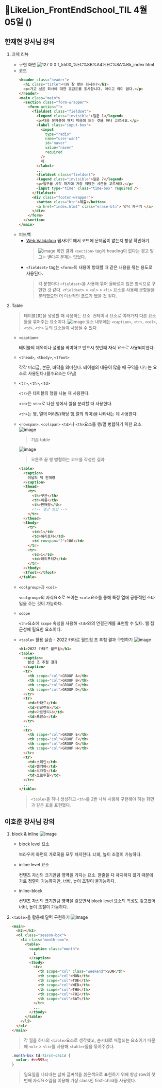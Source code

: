 # 🔖LikeLion_FrontEndSchool_TIL 4월 05일 ()

## 한재현 강사님 강의

1.  과제 리뷰
    - 구현 화면
      ![127 0 0 1_5500_%EC%8B%A4%EC%8A%B5_index html](https://user-images.githubusercontent.com/68142773/161545863-0a093390-ad82-4f1f-931f-04de7124079d.png)
    - 코드
      ```html
      <header class="header">
        <h1 class="title">나와 잘 맞는 회사는?</h1>
        <p>가고 싶은 회사에 대한 호감도를 조사합니다. 아이고 의미 없다.</p>
      </header>
      <main class="main">
        <section class="form-wrapper">
          <form action="">
            <fieldset class="fieldset">
              <legend class="invisible">질문 1</legend>
              <p>다음 문자중에 왠지 마음에 드는 것을 하나 고르세요.</p>
              <label class="input-box">
                <input
                  type="radio"
                  name="user-want"
                  id="naver"
                  value="naver"
                  required
                />
                네
              </label>
              ...
              <fieldset class="fieldset">
              <legend class="invisible">질문 7</legend>
              <p>업무를 시작 하기에 가장 적당한 시간을 고르세요.</p>
              <input type="time" class="time-box" required />
            </fieldset>
            <div class="footer-wrapper">
              <button class="btn">제출</button>
              <a href="index.html" class="erase-btn"> 양식 지우기 </a>
            </div>
          </form>
        </section>
      </main>
      ```
    - 피드백
      - [Web Validation](https://validator.w3.org/) 웹사이트에서 코드에 문제점이 없는지 항상 확인하기
        > ![image](https://user-images.githubusercontent.com/68142773/161741867-587f165a-9156-4210-9810-52abe43d7bdd.png)
        > 확인 결과 `<section>` tag에 heading이 없다는 경고 말고는 별다른 문제는 없었다.
      - `<fieldset>` tag는 `<form>`의 내용이 방대할 때 같은 내용을 묶는 용도로 사용된다.
        > 각 문항마다 `<fieldset>`을 사용해 묶어 올바르지 않은 방식으로 구현한 것 같다. `<fieldset>` > `<ul>` > `<li>` 요소를 사용해 문항들을 분리했으면 더 이상적인 코드가 됐을 것 같다.
2.  Table

    > 테이블(표)을 생성할 때 사용하는 요소. 컨테이너 요소로 여러가지 다른 요소들을 묶어주는 요소이다.
    > ![image](https://user-images.githubusercontent.com/68142773/161917835-addf7cff-c311-40f1-9751-368da0deaa76.png)
    > 요소 내부에는 `<caption>`, `<tr>`, `<col>`, `<td>`, `<th>` 등의 요소들이 사용될 수 있다.

    - `<caption>`

      테이블의 제목이나 설명을 의미하고 반드시 첫번째 자식 요소로 사용되야한다.

    - `<thead>`, `<tbody>`, `<tfoot>`

      각각 머리글, 본문, 바닥을 의미한다. 테이블의 내용이 많을 때 구역을 나누는 요소로 사용된다.(필수요소는 아님)

    * `<tr>`, `<th>`, `<td>`

      `<tr>`은 테이블의 행을 나눌 때 사용한다.

      `<td>`는 `<tr>`로 나뉜 행에서 셀을 분리할 때 사용한다.

      `<th>`는 행, 열의 머리말(해당 행,열의 의미)을 나타내는 데 사용한다.

    * `<rowspan>`, `<colspan>`
      `<td>`나 `<th>`요소를 행/열 병합하기 위한 요소.
      ![image](https://user-images.githubusercontent.com/68142773/161919477-454007a8-56c6-4b0d-ad10-8b29baa0f296.png)

      > 기존 table

      ![image](https://user-images.githubusercontent.com/68142773/161919251-072e9c53-5c96-4cb9-8cd5-a778d187318b.png)

      > 오른쪽 끝 행 병합하는 코드를 작성한 결과

      ```html
      <table>
        <caption>
          이달의 책 판매량
        </caption>
        <thead>
          <tr>
            <th>구분</th>
            <th>이름</th>
            <th>판매량</th>
            <!-- 열간 병합 -->
          </tr>
        </thead>
        <tbody>
          <tr>
            <td>1</td>
            <td>해리포터</td>
            <td rowspan="2">100</td>
          </tr>
          <tr>
            <td>1</td>
            <td>해리포터2</td>
          </tr>
        </tbody>
        <tfoot></tfoot>
      </table>
      ```

    * `<colgroup>`과 `<col>`

      `<colgroup>`의 자식요소로 쓰이는 `<col>`요소를 통해 특정 열에 공통적인 스타일을 주는 것이 가능하다.

    * `scope`

      `<th>`요소에 `scope` 속성을 사용해 `<td>`와의 연결관계를 표현할 수 있다. 웹 접근성에 필요한 요소이다.

    * `<table>` 활용 실습 - 2022 카타르 월드컵 조 추첨 결과 구현하기
      ![image](https://user-images.githubusercontent.com/68142773/161921111-4cf642e2-d824-4ee8-b8db-a2054ce06761.png)

      ```html
      <h1>2022 카타르 월드컵</h1>
      <table>
        <caption>
          본선 조 추첨 결과
        </caption>
        <tr>
          <th scope="col">GROUP A</th>
          <th scope="col">GROUP B</th>
          <th scope="col">GROUP C</th>
          <th scope="col">GROUP D</th>
        </tr>
        <tr>
          <td>카타르</td>
          <td>잉글랜드</td>
          <td>아르헨티나</td>
          <td>프랑스</td>
        </tr>
        ...
        <tr>
          <th scope="col">GROUP E</th>
          <th scope="col">GROUP F</th>
          <th scope="col">GROUP G</th>
          <th scope="col">GROUP H</th>
        </tr>
        <tr>
          <td>스페인</td>
          <td>벨기에</td>
          <td>브라질</td>
          <td>포르투갈</td>
        </tr>
        ...
      </table>
      ```

      > `<table>`을 하나 생성하고 `<th>`를 2번 나눠 사용해 구현해야 하는 화면과 같은 표를 표현했다.

## 이호준 강사님 강의

1. block & inline
   ![image](https://user-images.githubusercontent.com/68142773/161922937-a2a5ad37-80dc-4dc7-b5b2-5a3dd1447a57.png)

   - block level 요소

     브라우저 화면의 가로폭을 모두 차지한다. 너비, 높이 조절이 가능하다.

   - inline level 요소

     컨텐츠 자신의 크기만큼 영역을 가지는 요소. 한줄을 다 차지하지 않기 때문에 가로 정렬이 가능하지만, 너비, 높이 조절이 불가능하다.

   - inline-block

     컨텐츠 자신의 크기만큼 영역을 갖으면서 block level 요소의 특성도 갖고있어 너비, 높이 조절이 가능하다.

2. `<table>`을 활용해 달력 구현하기
   ![image](https://user-images.githubusercontent.com/68142773/161923873-25e189ac-c473-470d-aedd-962bde961572.png)

   ```html
   <main>
     <h2></h2>
     <ol class="season-box">
       <li class="month-box">
         <table>
           <caption class="month">
             1
           </caption>
           <tbody>
             <tr>
               <th scope="col" class="weekend">SUN</th>
               <th scope="col">MON</th>
               <th scope="col">TUE</th>
               <th scope="col">WED</th>
               <th scope="col">THU</th>
               <th scope="col">FRI</th>
               <th scope="col">SAT</th>
             </tr>
             ...
           </tbody>
         </table>
       </li>
     </ol>
   </main>
   ```

   > 각 월을 하나의 `<table>`요소로 생각했고, 순서대로 배열되는 요소이기 때문에 `<ol>` > `<li>`를 사용해 `<table>`들을 묶어주었다.

   ```css
   .month-box td:first-child {
     color: #ee595a;
   }
   ```

   > 일요일을 나타내는 날짜 글씨색을 붉은색으로 표현하기 위해 항상 row의 첫번째 자식요소임을 이용해 가상 class인 first-child를 사용했다.

